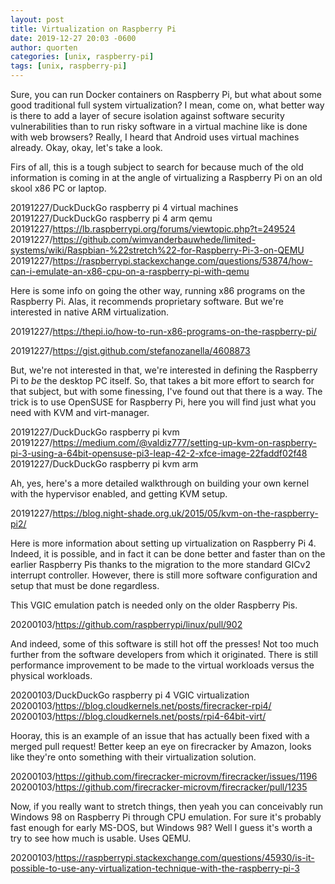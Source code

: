 ```yaml
---
layout: post
title: Virtualization on Raspberry Pi
date: 2019-12-27 20:03 -0600
author: quorten
categories: [unix, raspberry-pi]
tags: [unix, raspberry-pi]
---
```


Sure, you can run Docker containers on Raspberry Pi, but what about
some good traditional full system virtualization?  I mean, come on,
what better way is there to add a layer of secure isolation against
software security vulnerabilities than to run risky software in a
virtual machine like is done with web browsers?  Really, I heard that
Android uses virtual machines already.  Okay, okay, let's take a look.

Firs of all, this is a tough subject to search for because much of the
old information is coming in at the angle of virtualizing a Raspberry
Pi on an old skool x86 PC or laptop.

20191227/DuckDuckGo raspberry pi 4 virtual machines  
20191227/DuckDuckGo raspberry pi 4 arm qemu  
20191227/https://lb.raspberrypi.org/forums/viewtopic.php?t=249524  
20191227/https://github.com/wimvanderbauwhede/limited-systems/wiki/Raspbian-%22stretch%22-for-Raspberry-Pi-3-on-QEMU  
20191227/https://raspberrypi.stackexchange.com/questions/53874/how-can-i-emulate-an-x86-cpu-on-a-raspberry-pi-with-qemu

Here is some info on going the other way, running x86 programs on the
Raspberry Pi.  Alas, it recommends proprietary software.  But we're
interested in native ARM virtualization.

20191227/https://thepi.io/how-to-run-x86-programs-on-the-raspberry-pi/

20191227/https://gist.github.com/stefanozanella/4608873

<!-- more -->

But, we're not interested in that, we're interested in defining the
Raspberry Pi to _be_ the desktop PC itself.  So, that takes a bit more
effort to search for that subject, but with some finessing, I've found
out that there is a way.  The trick is to use OpenSUSE for Raspberry
Pi, here you will find just what you need with KVM and virt-manager.

20191227/DuckDuckGo raspberry pi kvm  
20191227/https://medium.com/@valdiz777/setting-up-kvm-on-raspberry-pi-3-using-a-64bit-opensuse-pi3-leap-42-2-xfce-image-22faddf02f48
20191227/DuckDuckGo raspberry pi kvm arm

Ah, yes, here's a more detailed walkthrough on building your own
kernel with the hypervisor enabled, and getting KVM setup.

20191227/https://blog.night-shade.org.uk/2015/05/kvm-on-the-raspberry-pi2/

Here is more information about setting up virtualization on Raspberry
Pi 4.  Indeed, it is possible, and in fact it can be done better and
faster than on the earlier Raspberry Pis thanks to the migration to
the more standard GICv2 interrupt controller.  However, there is still
more software configuration and setup that must be done regardless.

This VGIC emulation patch is needed only on the older Raspberry Pis.

20200103/https://github.com/raspberrypi/linux/pull/902

And indeed, some of this software is still hot off the presses!  Not
too much further from the software developers from which it
originated.  There is still performance improvement to be made to the
virtual workloads versus the physical workloads.

20200103/DuckDuckGo raspberry pi 4 VGIC virtualization  
20200103/https://blog.cloudkernels.net/posts/firecracker-rpi4/  
20200103/https://blog.cloudkernels.net/posts/rpi4-64bit-virt/

Hooray, this is an example of an issue that has actually been fixed
with a merged pull request!  Better keep an eye on firecracker by
Amazon, looks like they're onto something with their virtualization
solution.

20200103/https://github.com/firecracker-microvm/firecracker/issues/1196  
20200103/https://github.com/firecracker-microvm/firecracker/pull/1235

Now, if you really want to stretch things, then yeah you can
conceivably run Windows 98 on Raspberry Pi through CPU emulation.  For
sure it's probably fast enough for early MS-DOS, but Windows 98?  Well
I guess it's worth a try to see how much is usable.  Uses QEMU.

20200103/https://raspberrypi.stackexchange.com/questions/45930/is-it-possible-to-use-any-virtualization-technique-with-the-raspberry-pi-3
